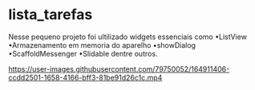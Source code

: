 # lista_tarefas

Nesse pequeno projeto foi ultilizado widgets essenciais como
•ListView 
•Armazenamento em memoria do aparelho 
•showDialog
•ScaffoldMessenger
•Slidable 
dentre outros.


https://user-images.githubusercontent.com/79750052/164911406-ccdd2501-1658-4166-bff3-81be91d26c1c.mp4

